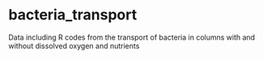 # bacteria_transport
Data including R codes from the transport of bacteria in columns with and without dissolved oxygen and nutrients
